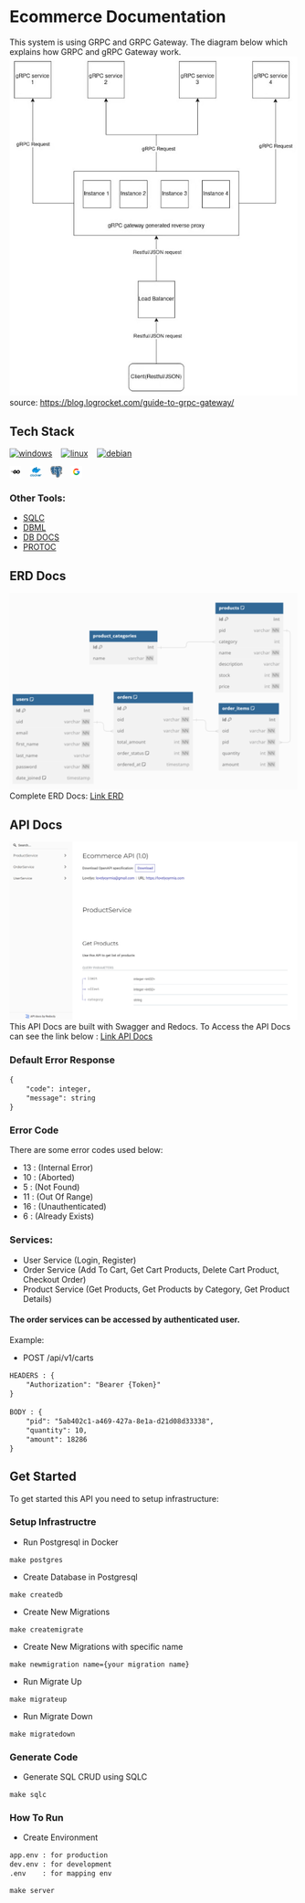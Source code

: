 # Ecommerce Documentation

This system is using GRPC and GRPC Gateway. The diagram below which explains how GRPC and gRPC Gateway work. 
<img src="./docs/images/grpc-diagram.jpg">
source: https://blog.logrocket.com/guide-to-grpc-gateway/


## Tech Stack
[<img src="https://img.shields.io/badge/Windows-0078D6?style=for-the-badge&logo=windows&logoColor=white" alt="windows" >](https://www.microsoft.com/en-id/windows)  &nbsp;&nbsp;  [<img src="https://img.shields.io/badge/Linux-FCC624?style=for-the-badge&logo=linux&logoColor=black" alt="linux">](https://www.linux.org/) &nbsp;&nbsp; [<img src="https://img.shields.io/badge/Debian-ffffff?style=for-the-badge&logo=debian&logoColor=red" alt="debian">](https://wiki.debian.org/InstallingDebianOn/Microsoft/Windows/SubsystemForLinux)

<code><img height="20" src="https://raw.githubusercontent.com/github/explore/80688e429a7d4ef2fca1e82350fe8e3517d3494d/topics/go/go.png"></code> &nbsp;&nbsp; 
<code><img height="20" src="https://raw.githubusercontent.com/github/explore/80688e429a7d4ef2fca1e82350fe8e3517d3494d/topics/docker/docker.png"></code> &nbsp;&nbsp; 
<code><img height="20" src="https://raw.githubusercontent.com/github/explore/80688e429a7d4ef2fca1e82350fe8e3517d3494d/topics/postgresql/postgresql.png"></code>
&nbsp;&nbsp; 
<code><img height="20" src="https://raw.githubusercontent.com/github/explore/80688e429a7d4ef2fca1e82350fe8e3517d3494d/topics/google/google.png"></code>

### Other Tools:
- <a href="https://github.com/kyleconroy/sqlc#installation">SQLC</a>
- <a href="https://www.dbml.org/cli/#installation">DBML</a>
- <a href="https://dbdocs.io/docs">DB DOCS</a>
- <a href="https://pkg.go.dev/github.com/golang/protobuf/protoc-gen-go">PROTOC</a>

## ERD Docs
<img src="./docs/images/erd.png">
Complete ERD Docs: 
<a href="https://dbdocs.io/lovelyoyrmia/Ecommerce">Link ERD</a>


## API Docs
<img src="./docs/images/api.png">
This API Docs are built with Swagger and Redocs. To Access the API Docs can see the link below :
<a href="http://localhost:50052/docs">Link API Docs</a>

### Default Error Response
```
{
    "code": integer,
    "message": string
}
```

### Error Code
There are some error codes used below: 
- 13 : (Internal Error)
- 10 : (Aborted)
- 5  : (Not Found)
- 11 : (Out Of Range)
- 16 : (Unauthenticated)
- 6 : (Already Exists)

### Services:
- User Service (Login, Register)
- Order Service (Add To Cart, Get Cart Products, Delete Cart Product, Checkout Order)
- Product Service (Get Products, Get Products by Category, Get Product Details)

#### The order services can be accessed by authenticated user.  

Example:
- POST /api/v1/carts
```
HEADERS : {
    "Authorization": "Bearer {Token}"
}

BODY : {
    "pid": "5ab402c1-a469-427a-8e1a-d21d08d33338",
    "quantity": 10,
    "amount": 18286
}
```

## Get Started

To get started this API you need to setup infrastructure:

### Setup Infrastructre
- Run Postgresql in Docker
```
make postgres
```
- Create Database in Postgresql
```
make createdb
```
- Create New Migrations
```
make createmigrate
```
- Create New Migrations with specific name
```
make newmigration name={your migration name}
```
- Run Migrate Up 
```
make migrateup
```
- Run Migrate Down 
```
make migratedown
```

### Generate Code
- Generate SQL CRUD using SQLC 
```
make sqlc
```
 
 ### How To Run
 - Create Environment
 ```
 app.env : for production
 dev.env : for development
 .env    : for mapping env
 ```
 ```
 make server
 ```